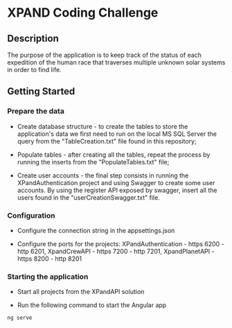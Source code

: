 # XPAND Coding Challenge

## Description

The purpose of the application is to keep track of the status of each expedition of the 
human race that traverses multiple unknown solar systems in order to find life.

## Getting Started

### Prepare the data

* Create database structure - to create the tables to store the application's data we first need 
to run on the local MS SQL Server the query from the "TableCreation.txt" file found in this repository;

* Populate tables - after creating all the tables, repeat the process by running the inserts from the "PopulateTables.txt" file;

* Create user accounts - the final step consists in running the XPandAuthentication project and using Swagger to create some
user accounts. By using the register API exposed by swagger, insert all the users found in the "userCreationSwagger.txt" file.

### Configuration

* Configure the connection string in the appsettings.json

* Configure the ports for the projects: 
XPandAuthentication - https 6200 - http 6201,
XpandCrewAPI - https 7200 - http 7201,
XpandPlanetAPI - https 8200 - http 8201

### Starting the application

* Start all projects from the XPandAPI solution

* Run the following command to start the Angular app
```
ng serve
```
